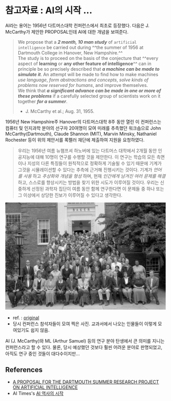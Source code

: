 # 참고자료 : AI의 시작 ...

AI라는 용어는 1956년 다트머스대학 컨퍼런스에서 최초로 등장했다. 다음은 J. McCarthy가 제안한 PROPOSAL인데 AI에 대한 개념을 보여준다.

 > We propose that a ***2 month, 10 man study*** of `artificial intelligence` be carried out during ^^the summer of 1956 at Dartmouth College in Hanover, New Hampshire.^^  
 The study is to proceed on the basis of the conjecture that ^^every aspect of **learning** or **any other feature of intelligence**^^ can in principle be so precisely described that ***a machine can be made to simulate it***. An attempt will be made to find how to make machines *use language*, *form abstractions and concepts*, *solve kinds of problems now reserved for humans*, and improve themselves.  
 We think that ***a significant advance can be made in one or more of these problems*** if a carefully selected group of scientists work on it together ***for a summer***.  
 >  
 > - J. McCarthy et al.; Aug. 31, 1955.

1956년 New Hampshire주 Hanover의 다트머스대학 8주 동안 열린 이 컨퍼런스는 컴퓨터 및 인지과학 분야의 선구자 20여명이 모여 미래를 추측했던 워크숍으로 John McCarthy(Dartmouth), Claude Shannon (MIT), Marvin Minsky, Nathaniel Rochester 등이 위의 제안서를 록펠러 재단에 제출하여 지원을 요청하였다.

> 우리는 1956년 여름 뉴햄프셔 하노버에 있는 다트머스 대학에서 2개월 동안 인공지능에 대해 10명이 연구를 수행할 것을 제안한다. 이 연구는 학습의 모든 측면이나 지성의 다른 특징들이 원칙적으로 정확하게 기술될 수 있기 때문에 기계가 그것을 시뮬레이션할 수 있다는 추측에 근거해 진행시키는 것이다. 기계가 *언어를 사용* 하고 *추상화와 개념을 형성* 하며, 현재 *인간에게 남겨진 여러 문제를 해결* 하고, 스스로를 향상시키는 방법을 찾기 위한 시도가 이루어질 것이다. 우리는 신중하게 선정된 과학자 집단이 여름 동안 함께 연구한다면 이 문제들 중 하나 또는 그 이상에서 상당한 진보가 이루어질 수 있다고 생각한다.

![](../img/ch00/Dartmouth_Conf_1956.jpg)
* ref. : [original](https://aiws.net/the-history-of-ai/this-week-in-the-history-of-ai-at-aiws-net-the-dartmouth-conference-began-on-18-june-1956-2/)
* 당시 컨퍼런스 참석자들이 모여 찍은 사진. 교과서에서 나오는 인물들이 이렇게 모여있기도 쉽지 않음.

AI (J. McCarthy)와 ML (Arthur Samuel) 등의 연구 분야 탄생에서 큰 의미를 지니는 컨퍼런스라고 할 수 있다. 물론, 당시 예상했던 것보다 훨씬 어려운 분야로 판명되었고, 아직도 연구 중인 것들이 대다수이지만...

## References

* [A PROPOSAL FOR THE DARTMOUTH SUMMER RESEARCH PROJECT ON ARTIFICIAL INTELLIGENCE](http://www-formal.stanford.edu/jmc/history/dartmouth/dartmouth.html)
* AI Times's [AI 역사의 시작](https://www.aitimes.com/news/articleView.html?idxno=119328)
